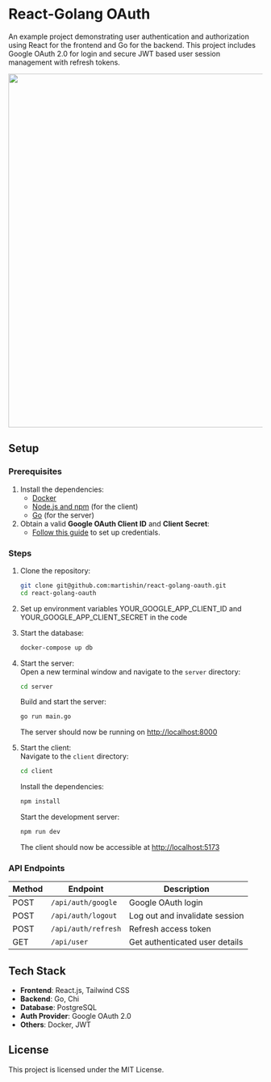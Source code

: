 # React-Golang OAuth
An example project demonstrating user authentication and authorization using React for the frontend and Go for the backend. This project includes Google OAuth 2.0 for login and secure JWT based user session management with refresh tokens.

<img src="https://i.giphy.com/media/v1.Y2lkPTc5MGI3NjExZDA2M25kazE4eTB3dGV0dnB1dXFmNnllY2NkODduY2NmaDVreTR2MyZlcD12MV9pbnRlcm5hbF9naWZfYnlfaWQmY3Q9Zw/KtKvOlylZtd9oOJQNF/giphy.gif" width="700"/>

## Setup
### Prerequisites
1. Install the dependencies:
   - [Docker](https://www.docker.com/products/docker-desktop)
   - [Node.js and npm](https://nodejs.org/) (for the client)
   - [Go](https://golang.org/) (for the server)
2. Obtain a valid **Google OAuth Client ID** and **Client Secret**:
   - [Follow this guide](https://developers.google.com/identity/protocols/oauth2) to set up credentials.

### Steps
1. Clone the repository:
   ```bash
   git clone git@github.com:martishin/react-golang-oauth.git
   cd react-golang-oauth
   ```
2. Set up environment variables YOUR_GOOGLE_APP_CLIENT_ID and YOUR_GOOGLE_APP_CLIENT_SECRET in the code
3. Start the database:
   ```bash
   docker-compose up db
   ```
4. Start the server:  
   Open a new terminal window and navigate to the `server` directory:
   ```bash
   cd server
   ```
   Build and start the server:
   ```bash
   go run main.go
   ```
   The server should now be running on [http://localhost:8000](http://localhost:8000)

5. Start the client:  
   Navigate to the `client` directory:
   ```bash
   cd client
   ```
   Install the dependencies:
   ```bash
   npm install
   ```
   Start the development server:

   ```bash
   npm run dev
   ```
   The client should now be accessible at [http://localhost:5173](http://localhost:5173)

### API Endpoints
| Method | Endpoint          | Description                    |
|--------|-------------------|--------------------------------|
| POST   | `/api/auth/google` | Google OAuth login             |
| POST   | `/api/auth/logout` | Log out and invalidate session |
| POST   | `/api/auth/refresh`| Refresh access token           |
| GET    | `/api/user`        | Get authenticated user details |

## Tech Stack
- **Frontend**: React.js, Tailwind CSS
- **Backend**: Go, Chi
- **Database**: PostgreSQL
- **Auth Provider**: Google OAuth 2.0
- **Others**: Docker, JWT

## License
This project is licensed under the MIT License.


